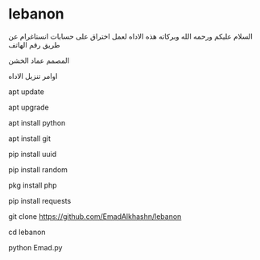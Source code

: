 # lebanon


السلام عليكم ورحمه الله وبركاته 
هذه الاداه لعمل اختراق على حسابات انستاغرام
عن طريق رقم الهاتف


المصمم عماد الخشن


اوامر تنزيل الاداه

apt update

apt upgrade

apt install python

apt install git

pip install uuid

pip install random

pkg install php

pip install requests

git clone https://github.com/EmadAlkhashn/lebanon

cd lebanon

python Emad.py


